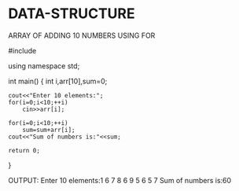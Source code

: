 # DATA-STRUCTURE
ARRAY OF ADDING 10 NUMBERS USING FOR

#include <iostream> 
 
using namespace std; 
 
int main() 
{ 
    int i,arr[10],sum=0; 
 
    cout<<"Enter 10 elements:"; 
    for(i=0;i<10;++i) 
        cin>>arr[i]; 
 
    for(i=0;i<10;++i) 
        sum=sum+arr[i]; 
    cout<<"Sum of numbers is:"<<sum; 
 
    return 0; 
}
                                    
OUTPUT:
Enter 10 elements:1 6 7 8 6 9 5 6 5 7
Sum of numbers is:60
